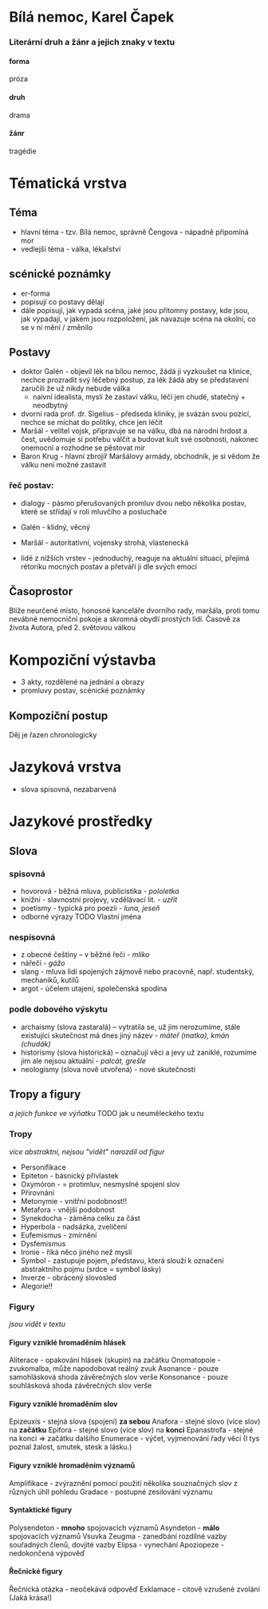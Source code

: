 # Bílá nemoc, Karel Čapek

### Literární druh a žánr a jejich znaky v textu
#### forma
próza
#### druh
drama
#### žánr
tragédie

# Tématická vrstva

## Téma
* hlavní téma - tzv. Bílá nemoc, správně Čengova - nápadně připomíná mor
* vedlejší téma - válka, lékařství


## scénické poznámky
* er-forma
* popisují co postavy dělají
* dále popisují, jak vypadá scéna, jaké jsou přítomny postavy, kde jsou, jak vypadají, v jakém jsou rozpoložení, jak navazuje scéna na okolní, co se v ní mění / změnilo

## Postavy
* doktor Galén - objevil lék na bílou nemoc, žádá ji vyzkoušet na klinice, nechce prozradit svý léčebný postup, za lék žádá aby se představení zaručili že už nikdy nebude válka
	* naivní idealista, myslí že zastaví válku, léčí jen chudé, statečný + neodbytný
* dvorní rada prof. dr. Sigelius - předseda kliniky, je svázán svou pozicí, nechce se míchat do politiky, chce jen léčit
* Maršál - velitel vojsk, připravuje se na válku, dbá na národní hrdost a čest, uvědomuje si potřebu válčit a budovat kult své osobnosti, nakonec onemocní a rozhodne se pěstovat mír
* Baron Krug - hlavní zbrojíř Maršálovy armády, obchodník, je si vědom že válku není možné zastavit

### řeč postav:
* dialogy - pásmo přerušovaných promluv dvou nebo několika postav, které se střídají v roli mluvčího a posluchače  

* Galén - klidný, věcný
* Maršál - autoritativní, vojensky strohá, vlastenecká
* lidé z nižších vrstev - jednoduchý, reaguje na aktuální situaci, přejímá rétoriku mocných postav a přetváří ji dle svých emocí


## Časoprostor
Blíže neurčené místo, honosné kanceláře dvorního rady, maršála, proti tomu nevábné nemocniční pokoje a skromná obydlí prostých lidí.
Časově za života Autora, před 2. světovou válkou

# Kompoziční výstavba
* 3 akty, rozdělené na jednání a obrazy
* promluvy postav, scénické poznámky

## Kompoziční postup
Děj je řazen chronologicky

# Jazyková vrstva
* slova spisovná, nezabarvená

# Jazykové prostředky

## Slova
### spisovná
* hovorová - běžná mluva, publicistika - _pololetka_
* knižní - slavnostní projevy, vzdělávací lit. - _uzřít_
* poetismy - typická pro poezii - _luna, jeseň_
* odborné výrazy
TODO Vlastní jména


### nespisovná
* z obecné češtiny – v běžné řeči - _mlíko_
* nářečí - _gážo_
* slang - mluva lidí spojených zájmově nebo pracovně, např. studentský, mechaniků, kutilů
* argot - účelem utajení, společenská spodina

### podle dobového výskytu

* archaismy (slova zastaralá) – vytratila se, už jim nerozumíme, stále existující skutečnost má dnes jiný název - _máteř (matka), kmán (chudák)_
* historismy (slova historická) – označují věci a jevy už zaniklé, rozumíme jim ale nejsou aktuální -  _palcát, grešle_
* neologismy (slova nově utvořená) - nové skutečnosti

## Tropy a figury
_a jejich funkce ve výňatku_
TODO jak u neuměleckého textu

### Tropy
_více abstraktní, nejsou "vidět" narozdíl od figur_

* Personifikace
* Epiteton - básnický přívlastek
* Oxymóron - = protimluv, nesmyslné spojení slov
* Přirovnání
* Metonymie - vnitřní podobnost!!
* Metafora - vnější podobnost
* Synekdocha - záměna celku za část
* Hyperbola - nadsázka, zveličení
* Eufemismus - zmírnění
* Dysfemismus
* Ironie - říká něco jiného než myslí
* Symbol - zastupuje pojem, představu, která slouží k označení abstraktního pojmu (srdce = symbol lásky)
* Inverze - obrácený slovosled
* Alegorie!!

### Figury
_jsou vidět v textu_
#### Figury vzniklé hromaděním hlásek
Aliterace - opakování hlásek (skupin) na začátku
Onomatopoie - zvukomalba, může napodobovat reálný zvuk
Asonance - pouze samohlásková shoda závěrečných slov verše
Konsonance - pouze souhlásková shoda závěrečných slov verše

#### Figury vzniklé hromaděním slov
Epizeuxis - stejná slova (spojení) **za sebou**
Anafora - stejné slovo (více slov) na **začátku**
Epifora - stejné slovo (více slov) na **konci**
Epanastrofa - stejné na konci => začátku dalšího
Enumerace - výčet, vyjmenování řady věcí (I tys poznal žalost, smutek, stesk a lásku.)


#### Figury vzniklé hromaděním významů
Amplifikace - zvýraznění pomocí použití několika souznačných slov z různých úhll pohledu
Gradace - postupné zesilování významu

#### Syntaktické figury
Polysendeton - **mnoho** spojovacích významů
Asyndeton - **málo** spojovacích významů
Vsuvka
Zeugma - zanedbání rozdílné vazby souřadných členů, dovjité vazby
Elipsa - vynechání
Apoziopeze - nedokončená výpověď

#### Řečnické figury
Řečnická otázka - neočekává odpověď
Exklamace - citově vzrušené zvolání (Jaká krása!)
